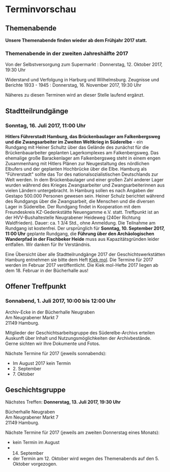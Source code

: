 # Terminvorschau

## Themenabende

**Unsere Themenabende finden wieder ab dem Frühjahr 2017 statt.**

### Themenabende in der zweiten Jahreshälfte 2017

Von der Selbstversorgung zum Supermarkt
:   Donnerstag, 12. Oktober 2017, 19:30 Uhr

Widerstand und Verfolgung in Harburg und Wilhelmsburg. Zeugnisse und Berichte 1933 - 1945
:   Donnerstag, 16. November 2017, 19:30 Uhr

Näheres zu diesen Terminen wird an dieser Stelle laufend ergänzt.

## Stadtteilrundgänge

### Sonntag, 16. Juli 2017, 11:00 Uhr

**Hitlers Führerstadt Hamburg, das Brückenbaulager am Falkenbergsweg und die Zwangsarbeiter im Zweiten Weltkrieg in Süderelbe** - ein Rundgang mit Heiner Schultz über das
Gelände des zunächst für die Brückenbauarbeiter geplanten Lagerkomplexes
am Falkenbergsweg. Das ehemalige große Barackenlager am Falkenbergsweg
steht in einem engen Zusammenhang mit Hitlers Plänen zur Neugestaltung
des nördlichen Elbufers und der geplanten Hochbrücke über die Elbe.
Hamburg als "Führerstadt" sollte das Tor des nationalsozialistischen
Deutschlands zur Welt werden. In dem Brückenbaulager und einer großen
Zahl anderer Lager wurden während des Krieges Zwangsarbeiter und
Zwangsarbeiterinnen aus vielen Ländern untergebracht. In Hamburg sollen
es nach Angaben der Gestapo 500.000 Personen gewesen sein. Heiner Schulz
berichtet während des Rundgangs über die Zwangsarbeit, die Menschen und
die diversen Lager in Süderelbe. Der Rundgang findet in Kooperation mit
dem Freundeskreis KZ-Gedenkstätte Neuengamme e.V. statt. Treffpunkt ist
an der HVV-Bushaltestelle Neugrabener Heideweg (240er Richtung
Waldfrieden). Dauer: ca. 1 3/4 Std., ohne Anmeldung. Die Teilnahme am
Rundgang ist kostenfrei. Der ursprünglich für **Sonntag, 10. September
2017, 11:00 Uhr** geplante Rundgang, die **Führung über den
Archäologischen Wanderpfad in der Fischbeker Heide** muss aus
Kapazitätsgründen leider entfallen. Wir danken für Ihr Verständnis.

Eine Übersicht über alle Stadtteilrundgänge 2017 der Geschichtswerkstätten Hamburg entnehmen sie bitte dem Heft [Kiek mol](resources/Kiekmol_2017.pdf). Die Termine für 2017 werden im Februar 2017 veröffentlicht. Die Kiek mol-Hefte 2017 liegen ab dem 18. Februar in der Bücherhalle aus!

## Offener Treffpunkt

### Sonnabend, 1. Juli 2017, 10:00 bis 12:00 Uhr

Archiv-Ecke in der Bücherhalle Neugraben  
Am Neugrabener Markt 7  
21149 Hamburg.

Mitglieder der Geschichtsarbeitsgruppe des Süderelbe-Archivs erteilen Auskunft über
Inhalt und Nutzungsmöglichkeiten der Archivbestände. Gerne sichten wir
Ihre Dokumente und Fotos.

Nächste Termine für 2017 (jeweils sonnabends):

- Im August 2017 kein Termin
- 2\. September
- 7\. Oktober

## Geschichtsgruppe

Nächstes Treffen: **Donnerstag, 13. Juli 2017, 19:30 Uhr**

Bücherhalle Neugraben  
Am Neugrabener Markt 7  
21149 Hamburg.

Nächste Termine für 2017 (jeweils am zweiten Donnerstag eines Monats):

- kein Termin im August
- 14. September
- der Termin am 12. Oktober wird wegen des Themenabends auf den 5. Oktober vorgezogen.
